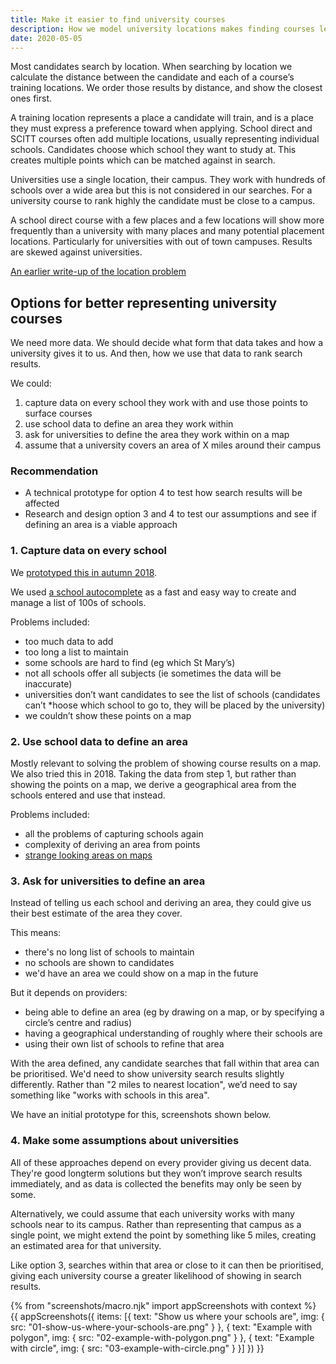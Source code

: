 ```yaml
---
title: Make it easier to find university courses
description: How we model university locations makes finding courses less likely
date: 2020-05-05
---
```


Most candidates search by location. When searching by location we calculate the distance between the candidate and each of a course’s training locations. We order those results by distance, and show the closest ones first.

A training location represents a place a candidate will train, and is a place they must express a preference toward when applying. School direct and SCITT courses often add multiple locations, usually representing individual schools. Candidates choose which school they want to study at. This creates multiple points which can be matched against in search.

Universities use a single location, their campus. They work with hundreds of schools over a wide area but this is not considered in our searches. For a university course to rank highly the candidate must be close to a campus.

A school direct course with a few places and a few locations will show more frequently than a university with many places and many potential placement locations. Particularly for universities with out of town campuses. Results are skewed against universities.

[An earlier write-up of the location problem](/publish-teacher-training-courses/the-location-problem)

## Options for better representing university courses

We need more data. We should decide what form that data takes and how a university gives it to us. And then, how we use that data to rank search results.

We could:

1. capture data on every school they work with and use those points to surface courses
2. use school data to define an area they work within
3. ask for universities to define the area they work within on a map
4. assume that a university covers an area of X miles around their campus

### Recommendation

* A technical prototype for option 4 to test how search results will be affected
* Research and design option 3 and 4 to test our assumptions and see if defining an area is a viable approach

### 1. Capture data on every school

We [prototyped this in autumn 2018](/find-teacher-training/maps-for-providers-with-many-partners).

We used [a school autocomplete](/publish-teacher-training-courses/schools-autocomplete) as a fast and easy way to create and manage a list of 100s of schools.

Problems included:

* too much data to add
* too long a list to maintain
* some schools are hard to find (eg which St Mary’s)
* not all schools offer all subjects (ie sometimes the data will be inaccurate)
* universities don’t want candidates to see the list of schools (candidates can’t *hoose which school to go to, they will be placed by the university)
* we couldn’t show these points on a map

### 2. Use school data to define an area

Mostly relevant to solving the problem of showing course results on a map. We also tried this in 2018. Taking the data from step 1, but rather than showing the points on a map, we derive a geographical area from the schools entered and use that instead.

Problems included:

* all the problems of capturing schools again
* complexity of deriving an area from points
* [strange looking areas on maps](/find-teacher-training/maps-for-providers-with-many-partners#outline-schools-and-ignore-outliers)

### 3. Ask for universities to define an area

Instead of telling us each school and deriving an area, they could give us their best estimate of the area they cover.

This means:

* there's no long list of schools to maintain
* no schools are shown to candidates
* we'd have an area we could show on a map in the future

But it depends on providers:

* being able to define an area (eg by drawing on a map, or by specifying a circle’s centre and radius)
* having a geographical understanding of roughly where their schools are
* using their own list of schools to refine that area

With the area defined, any candidate searches that fall within that area can be prioritised. We'd need to show university search results slightly differently. Rather than "2 miles to nearest location", we’d need to say something like "works with schools in this area".

We have an initial prototype for this, screenshots shown below.

### 4. Make some assumptions about universities

All of these approaches depend on every provider giving us decent data. They're good longterm solutions but they won’t improve search results immediately, and as data is collected the benefits may only be seen by some.

Alternatively, we could assume that each university works with many schools near to its campus. Rather than representing that campus as a single point, we might extend the point by something like 5 miles, creating an estimated area for that university.

Like option 3, searches within that area or close to it can then be prioritised, giving each university course a greater likelihood of showing in search results.

{% from "screenshots/macro.njk" import appScreenshots with context %}
{{ appScreenshots({
  items: [{
      text: "Show us where your schools are",
      img: { src: "01-show-us-where-your-schools-are.png" }
    }, {
      text: "Example with polygon",
      img: { src: "02-example-with-polygon.png" }
    }, {
      text: "Example with circle",
      img: { src: "03-example-with-circle.png" }
    }]
}) }}
